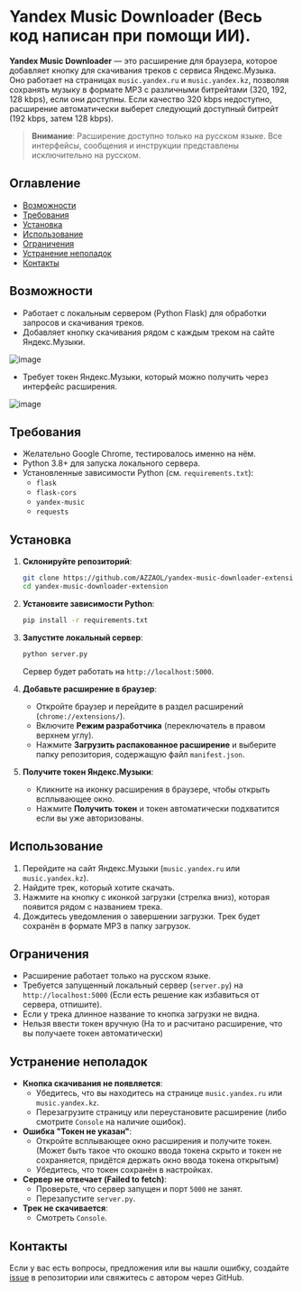# Yandex Music Downloader (Весь код написан при помощи ИИ).

**Yandex Music Downloader** — это расширение для браузера, которое добавляет кнопку для скачивания треков с сервиса Яндекс.Музыка. Оно работает на страницах `music.yandex.ru` и `music.yandex.kz`, позволяя сохранять музыку в формате MP3 с различными битрейтами (320, 192, 128 kbps), если они доступны. Если качество 320 kbps недоступно, расширение автоматически выберет следующий доступный битрейт (192 kbps, затем 128 kbps).

> **Внимание**: Расширение доступно только на русском языке. Все интерфейсы, сообщения и инструкции представлены исключительно на русском.

## Оглавление
- [Возможности](#возможности)
- [Требования](#требования)
- [Установка](#установка)
- [Использование](#использование)
- [Ограничения](#ограничения)
- [Устранение неполадок](#устранение-неполадок)
- [Контакты](#контакты)

## Возможности
- Работает с локальным сервером (Python Flask) для обработки запросов и скачивания треков.
- Добавляет кнопку скачивания рядом с каждым треком на сайте Яндекс.Музыки.

![image](https://github.com/user-attachments/assets/6daeb1f4-c42f-494f-967f-8c9094ca0e09)
- Требует токен Яндекс.Музыки, который можно получить через интерфейс расширения.

![image](https://github.com/user-attachments/assets/bc2541a8-149e-4ee7-8961-1a795e867420)

## Требования
- Желательно Google Chrome, тестировалось именно на нём.
- Python 3.8+ для запуска локального сервера.
- Установленные зависимости Python (см. `requirements.txt`):
  - `flask`
  - `flask-cors`
  - `yandex-music`
  - `requests`

## Установка
1. **Склонируйте репозиторий**:
   ```bash
   git clone https://github.com/AZZAOL/yandex-music-downloader-extension.git
   cd yandex-music-downloader-extension
   ```

2. **Установите зависимости Python**:
   ```bash
   pip install -r requirements.txt
   ```

3. **Запустите локальный сервер**:
   ```bash
   python server.py
   ```
   Сервер будет работать на `http://localhost:5000`.

4. **Добавьте расширение в браузер**:
   - Откройте браузер и перейдите в раздел расширений (`chrome://extensions/`).
   - Включите **Режим разработчика** (переключатель в правом верхнем углу).
   - Нажмите **Загрузить распакованное расширение** и выберите папку репозитория, содержащую файл `manifest.json`.

5. **Получите токен Яндекс.Музыки**:
   - Кликните на иконку расширения в браузере, чтобы открыть всплывающее окно.
   - Нажмите **Получить токен** и токен автоматически подхватится если вы уже авторизованы.

## Использование
1. Перейдите на сайт Яндекс.Музыки (`music.yandex.ru` или `music.yandex.kz`).
2. Найдите трек, который хотите скачать.
3. Нажмите на кнопку с иконкой загрузки (стрелка вниз), которая появится рядом с названием трека.
4. Дождитесь уведомления о завершении загрузки. Трек будет сохранён в формате MP3 в папку загрузок.

## Ограничения
- Расширение работает только на русском языке.
- Требуется запущенный локальный сервер (`server.py`) на `http://localhost:5000` (Если есть решение как избавиться от сервера, отпишите).
- Если у трека длинное название то кнопка загрузки не видна.
- Нельзя ввести токен вручную (На то и расчитано расширение, что вы получаете токен автоматически)

## Устранение неполадок
- **Кнопка скачивания не появляется**:
  - Убедитесь, что вы находитесь на странице `music.yandex.ru` или `music.yandex.kz`.
  - Перезагрузите страницу или переустановите расширение (либо смотрите `Console` на наличие ошибок).
- **Ошибка "Токен не указан"**:
  - Откройте всплывающее окно расширения и получите токен. (Может быть такое что окошко ввода токена скрыто и токен не сохраняется, придётся держать окно ввода токена открытым)
  - Убедитесь, что токен сохранён в настройках.
- **Сервер не отвечает (Failed to fetch)**:
  - Проверьте, что сервер запущен и порт `5000` не занят.
  - Перезапустите `server.py`.
- **Трек не скачивается**:
  - Смотреть `Console`.

## Контакты
Если у вас есть вопросы, предложения или вы нашли ошибку, создайте [issue](https://github.com/AZZAOL/yandex-music-downloader-extension/issues) в репозитории или свяжитесь с автором через GitHub.

